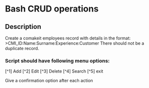 # Bash CRUD operations

## Description
Create a comakeit employees record with details in the format: >CMI_ID:Name:Surname:Experience:Customer
There should not be a duplicate record.

### Script should have following menu options:

[^1] Add
[^2] Edit
[^3] Delete
[^4] Search
[^5] exit

Give a confirmation option after each action

